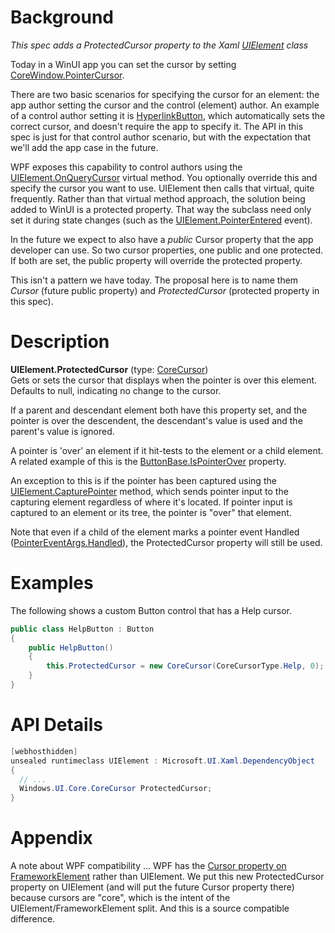 
# Background
_This spec adds a ProtectedCursor property to the Xaml [UIElement](https://docs.microsoft.com/uwp/api/Windows.UI.Xaml.UIElement) class_

Today in a WinUI app you can set the cursor by setting [CoreWindow.PointerCursor](https://docs.microsoft.com/uwp/api/Windows.UI.Core.CoreWindow.PointerCursor). 

There are two basic scenarios for specifying the cursor for an element: the app author setting the cursor and the control (element) author. An example of a control author setting it is [HyperlinkButton](http://msdn.microsoft.com/library/Microsoft.UI.Xaml.Controls.HyperlinkButton), which automatically sets the correct cursor, and doesn't require the app to specify it. The API in this spec is just for that control author scenario, but with the expectation that we'll add the app case in the future.

WPF exposes this capability to control authors using the [UIElement.OnQueryCursor](https://docs.microsoft.com/dotnet/api/System.Windows.UIElement.OnQueryCursor) virtual method. You optionally override this and specify the cursor you want to use. UIElement then calls that virtual, quite frequently. Rather than that virtual method approach, the solution being added to WinUI is a protected property. That way the subclass need only set it during state changes (such as the [UIElement.PointerEntered](https://docs.microsoft.com/uwp/api/Windows.UI.Xaml.UIElement.PointerEntered) event).

In the future we expect to also have a _public_ Cursor property that the app developer can use. So two cursor properties, one public and one protected. If both are set, the public property will override the protected property.

This isn't a pattern we have today. The proposal here is to name them *Cursor* (future public property) and *ProtectedCursor* (protected property in this spec).

# Description

**UIElement.ProtectedCursor** (type: [CoreCursor](https://docs.microsoft.com/uwp/api/Windows.UI.Core.CoreCursor))  
Gets or sets the cursor that displays when the  pointer is over this element. Defaults to null, indicating no change to the cursor.

If a parent and descendant element both have this property set, and the pointer is over the descendent, the descendant's value is used and the parent's value is ignored.

A pointer is 'over' an element if it hit-tests to the element or a child element. A related example of this is the [ButtonBase.IsPointerOver](https://docs.microsoft.com/uwp/api/Windows.UI.Xaml.Controls.Primitives.ButtonBase.IsPointerOver) property.

An exception to this is if the pointer has been captured using the [UIElement.CapturePointer](https://docs.microsoft.com/uwp/api/Windows.UI.Xaml.UIElement.CapturePointer) method, which sends pointer input to the capturing element regardless of where it's located. If pointer input is captured to an element or its tree, the pointer is "over" that element.

Note that even if a child of the element marks a pointer event Handled ([PointerEventArgs.Handled](https://docs.microsoft.com/uwp/api/Windows.UI.Core.PointerEventArgs.Handled)), the ProtectedCursor property will still be used.

# Examples

The following shows a custom Button control that has a Help cursor.

```cs
public class HelpButton : Button
{
    public HelpButton()
    {
        this.ProtectedCursor = new CoreCursor(CoreCursorType.Help, 0);
    }
}
```

# API Details

```cs
[webhosthidden]
unsealed runtimeclass UIElement : Microsoft.UI.Xaml.DependencyObject
{
  // ...
  Windows.UI.Core.CoreCursor ProtectedCursor;
}
```

# Appendix

A note about WPF compatibility ... WPF has the [Cursor property on FrameworkElement](https://docs.microsoft.com/dotnet/api/System.Windows.FrameworkElement.Cursor) rather than UIElement. We put this new ProtectedCursor property on UIElement (and will put the future Cursor property there) because cursors are "core", which is the intent of the UIElement/FrameworkElement split. And this is a source compatible difference.
